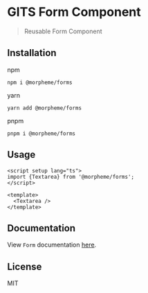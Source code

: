# GITS Form Component

> Reusable Form Component

## Installation

npm

```
npm i @morpheme/forms
```

yarn

```
yarn add @morpheme/forms
```

pnpm

```
pnpm i @morpheme/forms
```

## Usage

```vue
<script setup lang="ts">
import {Textarea} from '@morpheme/forms';
</script>

<template>
  <Textarea />
</template>
```

## Documentation

View `Form` documentation [here](https://gits-ui.web.app/?path=/story/components-forms--default).

## License

MIT
